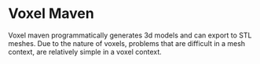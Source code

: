 # Voxel Maven
Voxel maven programmatically generates 3d models and can export to STL meshes. Due to the nature of voxels, problems that are difficult in a mesh context, are relatively simple in a voxel context. 
